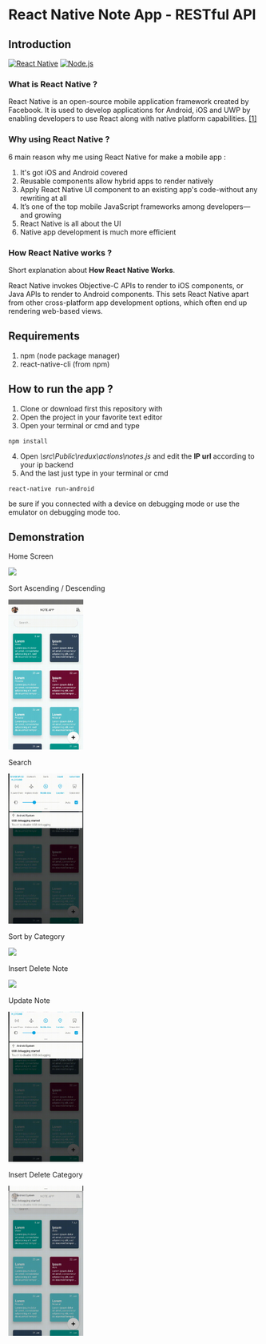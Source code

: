 # React Native Note App - RESTful API

## Introduction
[![React Native](https://img.shields.io/badge/React%20Native-0.60-blue.svg?style=rounded-square)](https://facebook.github.io/react-native/)
[![Node.js](https://img.shields.io/badge/Node.js-v.10.16-green.svg?style=rounded-square)](https://nodejs.org/)



### What is React Native ?
React Native is an open-source mobile application framework created by Facebook. It is used to develop applications for Android, iOS and UWP by enabling developers to use React along with native platform capabilities. [[1]](https://en.wikipedia.org/wiki/React_Native)

### Why using React Native ?
6 main reason why me using React Native for make a mobile app :

1. It's got iOS and Android covered
2. Reusable components allow hybrid apps to render natively
3. Apply React Native UI component to an existing app's code-without any rewriting at all
4. It’s one of the top mobile JavaScript frameworks among developers—and growing
5. React Native is all about the UI
6. Native app development is much more efficient

### How React Native works ?
Short explanation about **How React Native Works**.

React Native invokes Objective-C APIs to render to iOS components, or Java APIs to render to Android components. This sets React Native apart from other cross-platform app development options, which often end up rendering web-based views.

## Requirements
1. npm (node package manager)
2. react-native-cli (from npm)

## How to run the app ?
1. Clone or download first this repository with 
2. Open the project in your favorite text editor
3. Open your terminal or cmd and type
```
npm install
```
4. Open *\src\Public\redux\actions\notes.js*  and edit the **IP url** according to your ip backend
5. And the last just type in your terminal or cmd
```
react-native run-android
```
be sure if you connected with a device on debugging mode or use the emulator on debugging mode too.

## Demonstration

<p>Home Screen</p>
    <img src='src/Assets/DummyData/scrolling.gif' width=150 />
<p>Sort Ascending / Descending</p>
    <img src='src/Assets/DummyData/sort.gif' width=150 />
<p>Search</p>
    <img src='src/Assets/DummyData/search.gif' width=150 />
<p>Sort by Category</p>
    <img src='src/Assets/DummyData/sortbycategory.gif' width=150 />
<p>Insert Delete Note</p>
    <img src='src/Assets/DummyData/insertdeletecategory.gif' width=150 />
<p>Update Note</p>
    <img src='src/Assets/DummyData/updatenote.gif' width=150 />
<p>Insert Delete Category</p>
    <img src='src/Assets/DummyData/insertdeletenote.gif' width=150 />



